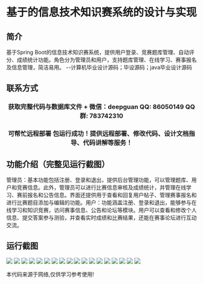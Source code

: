 <p><h1 align="center">基于的信息技术知识赛系统的设计与实现</h1></p>

## 简介
基于Spring Boot的信息技术知识赛系统，提供用户登录、竞赛题库管理、自动评分、成绩统计功能。角色分为管理员和用户，支持题库管理、在线学习、赛事报名及信息管理，简洁易用。    --计算机毕业设计源码；毕设源码；java毕业设计源码


## 联系方式
<p><h3 align="center">获取完整代码与数据库文件 + 微信：deepguan QQ: 86050149 QQ群: 783742310</h3></p>
<p><h3 align="center">可帮忙远程部署 包运行成功！提供远程部署、修改代码、设计文档指导、代码讲解等服务！</h3></p>

## 功能介绍（完整见运行截图）
管理员：基本功能包括注册、登录和退出，提供后台管理功能，可以管理题库、用户和竞赛信息。此外，管理员可以进行比赛信息审核及成绩统计，并管理在线学习、赛前报名和公告信息。界面还提供用于查看和回复用户帖子、管理赛事报名和进行比赛题目添加与编辑的功能。用户：功能涵盖注册、登录和退出，能够参与在线学习和知识竞赛，访问赛事信息、公告和论坛等模块。用户可以查看和修改个人信息、提交答案参与测验，并查看实时成绩和比赛结果，还能在赛事论坛进行互动交流。


## 运行截图
![](img/001.jpg)
![](img/002.jpg)
![](img/003.jpg)
![](img/004.jpg)
![](img/005.jpg)
![](img/006.jpg)
![](img/007.jpg)
![](img/008.jpg)
![](img/009.jpg)
![](img/010.jpg)
![](img/011.jpg)
![](img/012.jpg)
![](img/013.jpg)
![](img/014.jpg)
![](img/015.jpg)
![](img/016.jpg)
![](img/017.jpg)
![](img/018.jpg)

<p>本代码来源于网络,仅供学习参考使用!</p>
